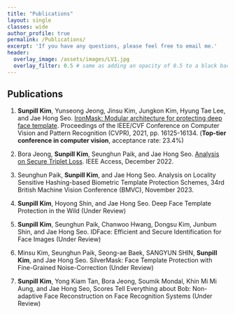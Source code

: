 ```yaml
---
title: "Publications"
layout: single
classes: wide
author_profile: true
permalink: /Publications/
excerpt: 'If you have any questions, please feel free to email me.'
header:
  overlay_image: /assets/images/LV1.jpg
  overlay_filter: 0.5 # same as adding an opacity of 0.5 to a black background
---
```


## Publications

1. **Sunpill Kim**, Yunseong Jeong, Jinsu Kim, Jungkon Kim, Hyung Tae Lee, and Jae Hong Seo. <A href="https://openaccess.thecvf.com/content/CVPR2021/html/Kim_IronMask_Modular_Architecture_for_Protecting_Deep_Face_Template_CVPR_2021_paper.html">IronMask: Modular architecture for protecting deep face template</A>. Proceedings of the IEEE/CVF Conference on Computer Vision and Pattern Recognition (CVPR), 2021, pp. 16125-16134. (**Top-tier conference in computer vision**, acceptance rate: 23.4%)

2. Bora Jeong, **Sunpill Kim**, Seunghun Paik, and Jae Hong Seo. <A href="https://ieeexplore.ieee.org/document/9965373">Analysis on Secure Triplet Loss</A>. IEEE Access, December 2022.

3. Seunghun Paik, **Sunpill Kim**, and Jae Hong Seo. Analysis on Locality Sensitive Hashing-based Biometric Template Protection Schemes, 34rd British Machine Vision Conference (BMVC), November 2023.

4. **Sunpill Kim**, Hoyong Shin, and Jae Hong Seo. Deep Face Template Protection in the Wild (Under Review)

5. **Sunpill Kim**, Seunghun Paik, Chanwoo Hwang, Dongsu Kim, Junbum Shin, and Jae Hong Seo. IDFace: Efficient and Secure Identification for Face Images (Under Review)

6. Minsu Kim, Seunghun Paik, Seong-ae Baek, SANGYUN SHIN, **Sunpill Kim**, and Jae Hong Seo. SilverMask: Face Template Protection with Fine-Grained Noise-Correction (Under Review)

7. **Sunpill Kim**, Yong Kiam Tan, Bora Jeong, Soumik Mondal, Khin Mi Mi Aung, and Jae Hong Seo, Scores Tell Everything about Bob: Non-adaptive Face Reconstruction on Face Recognition Systems (Under Review)












